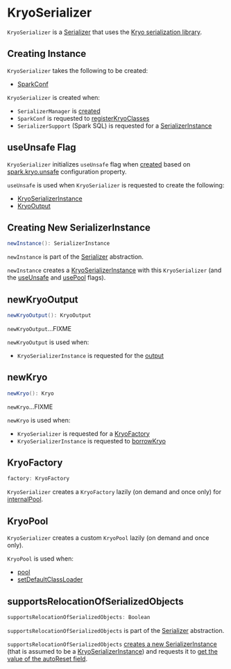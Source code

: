 # KryoSerializer

`KryoSerializer` is a [Serializer](Serializer.md) that uses the [Kryo serialization library](https://github.com/EsotericSoftware/kryo).

## Creating Instance

`KryoSerializer` takes the following to be created:

* <span id="conf"> [SparkConf](../SparkConf.md)

`KryoSerializer` is created when:

* `SerializerManager` is [created](SerializerManager.md#kryoSerializer)
* `SparkConf` is requested to [registerKryoClasses](../SparkConf.md#registerKryoClasses)
* `SerializerSupport` (Spark SQL) is requested for a [SerializerInstance](SerializerInstance.md)

## <span id="useUnsafe"> useUnsafe Flag

`KryoSerializer` initializes `useUnsafe` flag when [created](#creating-instance) based on [spark.kryo.unsafe](../configuration-properties.md#spark.kryo.unsafe) configuration property.

`useUnsafe` is used when `KryoSerializer` is requested to create the following:

* [KryoSerializerInstance](#newInstance)
* [KryoOutput](#newKryoOutput)

## <span id="newInstance"> Creating New SerializerInstance

```scala
newInstance(): SerializerInstance
```

`newInstance` is part of the [Serializer](Serializer.md#newInstance) abstraction.

`newInstance` creates a [KryoSerializerInstance](KryoSerializerInstance.md) with this `KryoSerializer` (and the [useUnsafe](#useUnsafe) and [usePool](#usePool) flags).

## <span id="newKryoOutput"> newKryoOutput

```scala
newKryoOutput(): KryoOutput
```

`newKryoOutput`...FIXME

`newKryoOutput` is used when:

* `KryoSerializerInstance` is requested for the [output](KryoSerializerInstance.md#output)

## <span id="newKryo"> newKryo

```scala
newKryo(): Kryo
```

`newKryo`...FIXME

`newKryo` is used when:

* `KryoSerializer` is requested for a [KryoFactory](#factory)
* `KryoSerializerInstance` is requested to [borrowKryo](KryoSerializerInstance.md#borrowKryo)

## <span id="factory"> KryoFactory

```scala
factory: KryoFactory
```

`KryoSerializer` creates a `KryoFactory` lazily (on demand and once only) for [internalPool](#internalPool).

## <span id="internalPool"> KryoPool

`KryoSerializer` creates a custom `KryoPool` lazily (on demand and once only).

`KryoPool` is used when:

* [pool](#pool)
* [setDefaultClassLoader](#setDefaultClassLoader)

## <span id="supportsRelocationOfSerializedObjects"> supportsRelocationOfSerializedObjects

```scala
supportsRelocationOfSerializedObjects: Boolean
```

`supportsRelocationOfSerializedObjects` is part of the [Serializer](Serializer.md#supportsRelocationOfSerializedObjects) abstraction.

`supportsRelocationOfSerializedObjects` [creates a new SerializerInstance](#newInstance) (that is assumed to be a [KryoSerializerInstance](KryoSerializerInstance.md)) and requests it to [get the value of the autoReset field](KryoSerializerInstance.md#getAutoReset).
